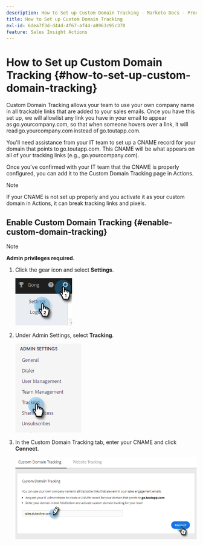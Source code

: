 ```yaml
---
description: How to Set up Custom Domain Tracking - Marketo Docs - Product Documentation
title: How to Set up Custom Domain Tracking
exl-id: 6dea7f3d-d44d-4f67-af44-a8963c95c378
feature: Sales Insight Actions
---
```

# How to Set up Custom Domain Tracking {#how-to-set-up-custom-domain-tracking}

Custom Domain Tracking allows your team to use your own company name in all trackable links that are added to your sales emails. Once you have this set up, we will allowlist any link you have in your email to appear as go.yourcompany.com, so that when someone hovers over a link, it will read go.yourcompany.com instead of go.toutapp.com.

You'll need assistance from your IT team to set up a CNAME record for your domain that points to go.toutapp.com. This CNAME will be what appears on all of your tracking links (e.g., go.yourcompany.com).

Once you've confirmed with your IT team that the CNAME is properly configured, you can add it to the Custom Domain Tracking page in Actions.  

>[!NOTE]
>
>If your CNAME is not set up properly and you activate it as your custom domain in Actions, it can break tracking links and pixels.

## Enable Custom Domain Tracking {#enable-custom-domain-tracking}

>[!NOTE]
>
>**Admin privileges required.**

1. Click the gear icon and select **Settings**.

   ![](assets/how-to-set-up-custom-domain-tracking-1.png)

1. Under Admin Settings, select **Tracking**.

   ![](assets/how-to-set-up-custom-domain-tracking-2.png)

1. In the Custom Domain Tracking tab, enter your CNAME and click **Connect**.

   ![](assets/how-to-set-up-custom-domain-tracking-3.png)
